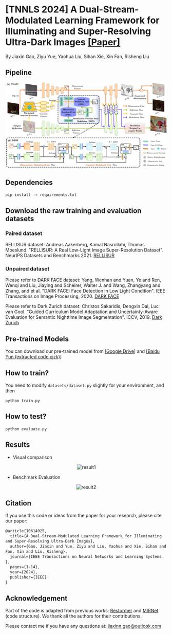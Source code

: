 # [TNNLS 2024] A Dual-Stream-Modulated Learning Framework for Illuminating and Super-Resolving Ultra-Dark Images [[Paper]](https://ieeexplore.ieee.org/abstract/document/10614925)
By Jiaxin Gao, Ziyu Yue, Yaohua Liu, Sihan Xie, Xin Fan, Risheng Liu

## Pipeline
![Pipeline Diagram](./Figures/pipeline.png)

## Dependencies
```
pip install -r requirements.txt
````

## Download the raw training and evaluation datasets
### Paired dataset 
RELLISUR dataset: Andreas Aakerberg, Kamal Nasrollahi, Thomas Moeslund. "RELLISUR: A Real Low-Light Image Super-Resolution Dataset". NeurIPS Datasets and Benchmarks 2021. [RELLISUR](https://vap.aau.dk/rellisur/)

### Unpaired dataset 
Please refer to DARK FACE dataset: Yang, Wenhan and Yuan, Ye and Ren, Wenqi and Liu, Jiaying and Scheirer, Walter J. and Wang, Zhangyang and Zhang, and et al. "DARK FACE: Face Detection in Low Light Condition". IEEE Transactions on Image Processing, 2020. [DARK FACE](https://flyywh.github.io/CVPRW2019LowLight/)

Please refer to Dark Zurich dataset: Christos Sakaridis, Dengxin Dai, Luc van Gool. "Guided Curriculum Model Adaptation and Uncertainty-Aware Evaluation for Semantic Nighttime Image Segmentation". ICCV, 2019. [Dark Zurich](https://www.trace.ethz.ch/publications/2019/GCMA_UIoU/)


## Pre-trained Models 
You can download our pre-trained model from [[Google Drive]](https://drive.google.com/drive/folders/1m3t15rWw76IDDWJ0exLOe5P0uEnjk3zl?usp=drive_link) and [[Baidu Yun (extracted code:cjzk)]](https://pan.baidu.com/s/1fPLVgnZbdY1n75Flq54bMQ)

## How to train?
You need to modify ```datasets/dataset.py``` slightly for your environment, and then
```
python train.py  
```

## How to test?
```
python evaluate.py
```


## Results
- Visual comparison
<p align="center">
    <img src="./Figures/result1.png" alt="result1" width="70%">
</p>

- Benchmark Evaluation
<p align="center">
    <img src="./Figures/result2.png" alt="result2" width="70%">
</p>

## Citation
If you use this code or ideas from the paper for your research, please cite our paper:
```
@article{10614925,
  title={A Dual-Stream-Modulated Learning Framework for Illuminating and Super-Resolving Ultra-Dark Images},
  author={Gao, Jiaxin and Yue, Ziyu and Liu, Yaohua and Xie, Sihan and Fan, Xin and Liu, Risheng},
  journal={IEEE Transactions on Neural Networks and Learning Systems },
  pages={1-14},
  year={2024},
  publisher={IEEE}
}
```

## Acknowledgement
Part of the code is adapted from previous works: [Restormer](https://github.com/swz30/Restormer) and [MIRNet](https://github.com/swz30/MIRNet) (code structure). We thank all the authors for their contributions.

Please contact me if you have any questions at: jiaxinn.gao@outlook.com

